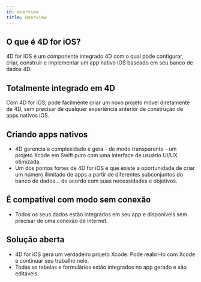 ```yaml
---
id: overview
title: Overview
---
```


## O que é 4D for iOS?

4D for iOS é um componente integrado 4D com o qual pode configurar, criar, construir e implementar um app nativo iOS baseado em seu banco de dados 4D.

## Totalmente integrado em 4D

Com 4D for iOS, pode facilmente criar um novo projeto móvel diretamente de 4D, sem precisar de qualquer experiência anterior de construção de apps nativos iOS.

## Criando apps nativos

* 4D gerencia a complexidade e gera - de modo transparente - um projeto Xcode em Swift puro com uma interface de usuário UI/UX otimizada.
* Um dos pontos fortes de 4D for iOS é que existe a oportunidade de criar um número ilimitado de apps a partir de diferentes subconjuntos do banco de dados... de acordo com suas necessidades e objetivos.

## É compatível com modo sem conexão

* Todos os seus dados estão integrados em seu app e disponíveis sem precisar de uma conexão de internet.

## Solução aberta

* 4D for iOS gera um verdadeiro projeto Xcode. Pode reabrí-lo com Xcode e continuar seu trabalho nele.
* Todas as tabelas e formulários estão integrados no app gerado e são editáveis.